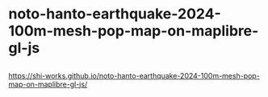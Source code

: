 # noto-hanto-earthquake-2024-100m-mesh-pop-map-on-maplibre-gl-js
##
https://shi-works.github.io/noto-hanto-earthquake-2024-100m-mesh-pop-map-on-maplibre-gl-js/
